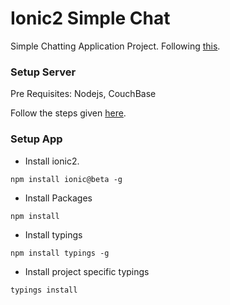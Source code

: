 # Ionic2 Simple Chat

Simple Chatting Application Project. Following [this](https://www.thepolyglotdeveloper.com/2016/01/creating-a-real-time-chat-application-with-ionic-2-and-socket-io/).

### Setup Server
Pre Requisites: Nodejs, CouchBase

Follow the steps given [here](https://www.thepolyglotdeveloper.com/2016/01/create-a-real-time-chat-application-with-the-cean-stack-and-socket-io/).

### Setup App
* Install ionic2.
```
npm install ionic@beta -g
```
* Install Packages
```
npm install
```
* Install typings
```
npm install typings -g
```
* Install project specific typings
```
typings install
```